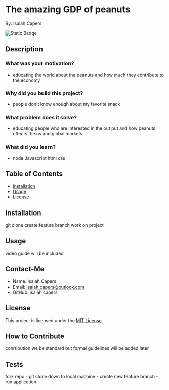 # The amazing GDP of peanuts
  By: Isaiah Capers

  ![Static Badge](https://img.shields.io/badge/License-MIT-gold)

  ## Description
  ### What was your motivation? 
  - educating the world about the peanuts and how much they contribute to the economy
  ### Why did you build this project?
  - people don't know enough about my favorite snack
  ### What problem does it solve?   
  - educating people who are interested in the out put and how peanuts effects the us and global markets
  ### What did you learn?
  - node Javascript html css

  ## Table of Contents
  - [Installation](#installation)
  - [Usage](#usage)
  - [License](#license)

  ## Installation  
  git clone create feature branch work on project

  ## Usage  
  video guide will be included

  ## Contact-Me
  - Name: Isaiah Capers
  - Email: isaiah.capers@outlook.com
  - GitHub: isaiah capers

  ## License
  This project is licensed under the [MIT License](https://choosealicense.com/licenses/mit/).

  ## How to Contribute
  conrtibution we be standard but formal guidelines will be added later
  ## Tests
  fork repo - git clone down to local machine - create new feature branch - run application
